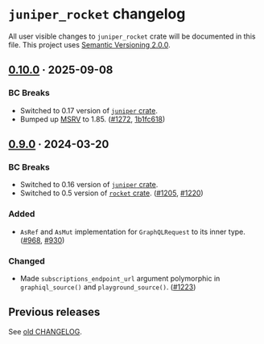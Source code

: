 `juniper_rocket` changelog
==========================

All user visible changes to `juniper_rocket` crate will be documented in this file. This project uses [Semantic Versioning 2.0.0].




## [0.10.0] · 2025-09-08
[0.10.0]: /../../tree/juniper_rocket-v0.10.0/juniper_rocket

### BC Breaks

- Switched to 0.17 version of [`juniper` crate].
- Bumped up [MSRV] to 1.85. ([#1272], [1b1fc618])

[#1272]: /../../pull/1272
[1b1fc618]: /../../commit/1b1fc61879ffdd640d741e187dc20678bf7ab295




## [0.9.0] · 2024-03-20
[0.9.0]: /../../tree/juniper_rocket-v0.9.0/juniper_rocket

### BC Breaks

- Switched to 0.16 version of [`juniper` crate].
- Switched to 0.5 version of [`rocket` crate]. ([#1205], [#1220])

### Added

- `AsRef` and `AsMut` implementation for `GraphQLRequest` to its inner type. ([#968], [#930])

### Changed

- Made `subscriptions_endpoint_url` argument polymorphic in `graphiql_source()` and `playground_source()`. ([#1223])

[#930]: /../../issues/930
[#968]: /../../pull/968
[#1205]: /../../pull/1205
[#1220]: /../../pull/1220
[#1223]: /../../pull/1223




## Previous releases

See [old CHANGELOG](/../../blob/juniper_rocket-v0.8.2/juniper_rocket/CHANGELOG.md).




[`juniper` crate]: https://docs.rs/juniper
[`rocket` crate]: https://docs.rs/rocket
[MSRV]: https://doc.rust-lang.org/cargo/reference/manifest.html#the-rust-version-field
[Semantic Versioning 2.0.0]: https://semver.org
